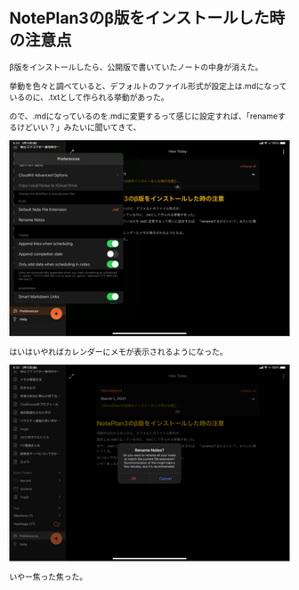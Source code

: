 # NotePlan3のβ版をインストールした時の注意点
β版をインストールしたら、公開版で書いていたノートの中身が消えた。

挙動を色々と調べていると、デフォルトのファイル形式が設定上は.mdになっているのに、.txtとして作られる挙動があった。  

ので、.mdになっているのを.mdに変更するって感じに設定すれば、「renameするけどいい？」みたいに聞いてきて、

![image](NotePlan3のβ版をインストールした時の注意点_attachments/7AA394A0-10D0-4BC9-8419-64FA5644E083.png)

はいはいやればカレンダーにメモが表示されるようになった。

![image](NotePlan3のβ版をインストールした時の注意点_attachments/B13B4B16-C1A0-47A5-B668-9FA237E7D049.png)

いやー焦った焦った。